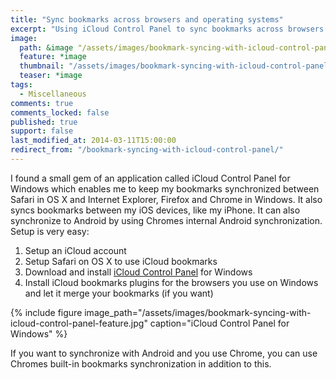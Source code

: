 ```yaml
---
title: "Sync bookmarks across browsers and operating systems"
excerpt: "Using iCloud Control Panel to sync bookmarks across browsers and operating systems"
image:
  path: &image "/assets/images/bookmark-syncing-with-icloud-control-panel-feature.jpg"
  feature: *image
  thumbnail: "/assets/images/bookmark-syncing-with-icloud-control-panel-feature-th.jpg"
  teaser: *image
tags:
  - Miscellaneous
comments: true
comments_locked: false
published: true
support: false
last_modified_at: 2014-03-11T15:00:00
redirect_from: "/bookmark-syncing-with-icloud-control-panel/"
---
```

I found a small gem of an application called iCloud Control Panel for Windows which enables me to keep my bookmarks synchronized between Safari in OS X and Internet Explorer, Firefox and Chrome in Windows. It also syncs bookmarks between my iOS devices, like my iPhone. It can also synchronize to Android by using Chromes internal Android synchronization. Setup is very easy:

1. Setup an iCloud account
2. Setup Safari on OS X to use iCloud bookmarks
3. Download and install [iCloud Control Panel](https://support.apple.com/da-dk/HT204283) for Windows
4. Install iCloud bookmarks plugins for the browsers you use on Windows and let it merge your bookmarks (if you want)

{% include figure
  image_path="/assets/images/bookmark-syncing-with-icloud-control-panel-feature.jpg"
  caption="iCloud Control Panel for Windows"
%}

If you want to synchronize with Android and you use Chrome, you can use Chromes built-in bookmarks synchronization in addition to this.
